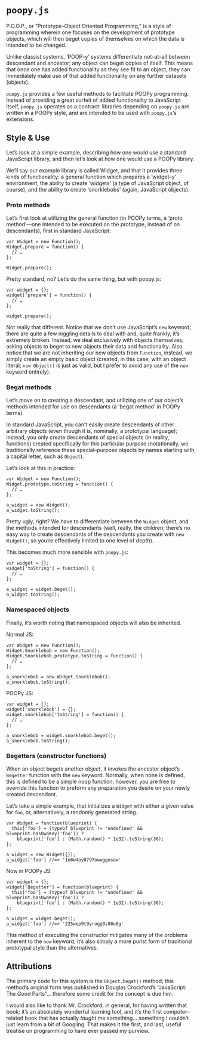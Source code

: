 `poopy.js`
==========
P.O.O.P., or “Prototype–Object Oriented Programming,” is a style of
programming wherein one focuses on the development of prototype objects, which
will then beget copies of themselves on which the data is intended to be
changed.

Unlike classist systems, ‘POOP–y’ systems differentiate not–at–all between
descendant and ancestor; any object can beget copies of itself. This means
that once one has added functionality as they see fit to an object, they can
immediately make use of that added functionality on any further datasets
(objects).

`poopy.js` provides a few useful methods to facilitate POOPy programming.
Instead of providing a great surfeit of added functionality to JavaScript
itself, `poopy.js` operates as a contract: libraries depending on `poopy.js`
are written in a POOPy style, and are intended to be used with `poopy.js`’s
extensions.

Style & Use
-----------
Let’s look at a simple example, describing how one would use a standard
JavaScript library, and then let’s look at how one would use a POOPy library.

We’ll say our example library is called Widget, and that it provides three
kinds of functionality: a general function which prepares a ‘widget–y’
environment, the ability to create ‘widgets’ (a type of JavaScript object, of
course), and the ability to create ‘snorklebobs’ (again, JavaScript objects).

### Proto methods
Let’s first look at utilizing the general function (in POOPy terms, a ‘proto
method’—one intended to be executed on the prototype, instead of on
descendants), first in standard JavaScript:

    var Widget = new Function();
    Widget.prepare = function() {
      // …
    };
    
    Widget.prepare();

Pretty standard, no? Let’s do the same thing, but with poopy.js:

    var widget = {};
    widget['prepare'] = function() {
      // …
    };
    
    widget.prepare();

Not really that different. Notice that we don’t use JavaScript’s `new`
keyword; there are quite a few niggling details to deal with and, quite
frankly, it’s extremely broken. Instead, we deal exclusively with objects
themselves, asking objects to beget to new objects their data and
functionality. Also notice that we are not inheriting our new objects from
`Function`, instead, we simply create an empty basic object (created, in this
case, with an object literal; `new Object()` is just as valid, but I prefer to
avoid any use of the `new` keyword entirely).

### Begat methods
Let’s move on to creating a descendant, and utilizing one of our object’s
methods intended for use on descendants (a ‘begat method’ in POOPy terms).

In standard JavaScript, you can’t easily create descendants of other arbitrary
objects (even though it is, nominally, a prototypal language); instead, you
only create descendants of special objects (in reality, functions) created
specifically for this particular purpose (notationally, we traditionally
reference these special–purpose objects by names starting with a capital
letter, such as `Object`).

Let’s look at this in practice:

    var Widget = new Function();
    Widget.prototype.toString = function() {
      // …
    };
    
    a_widget = new Widget();
    a_widget.toString();

Pretty ugly, right? We have to differentiate between the `Widget` object, and
the methods intended for descendants (well, really, the children; there’s no
easy way to create descendants of the descendants you create with `new
Widget()`, so you’re effectively limited to one level of depth).

This becomes much more sensible with `poopy.js`:

    var widget = {};
    widget['toString'] = function() {
      // …
    };
    
    a_widget = widget.beget();
    a_widget.toString();

### Namespaced objects
Finally, it’s worth noting that namespaced objects will also be inherited.

Normal JS:

    var Widget = new Function();
    Widget.Snorklebob = new Function();
    Widget.Snorklebob.prototype.toString = function() {
      // …
    };
    
    a_snorklebob = new Widget.Snorklebob();
    a_snorklebob.toString();

POOPy JS:

    var widget = {};
    widget['snorklebob'] = {};
    widget.snorklebob['toString'] = function() {
      // …
    };
      
    a_snorklebob = widget.snorklebob.beget();
    a_snorklebob.toString();

### Begetters (constructor functions)
When an object begets another object, it invokes the ancestor object’s
`Begetter` function with the `new` keyword. Normally, when none is defined,
this is defined to be a simple noop function; however, you are free to
override this function to preform any preparation you desire on your newly
created descendant.

Let’s take a simple example, that initializes a `Widget` with either a given
value for `foo`, or, alternatively, a randomly generated string.

    var Widget = function(blueprint) {
      this['foo'] = (typeof blueprint != 'undefined' && blueprint.hasOwnKey('foo')) ?
        blueprint['foo'] : (Math.random() * 1e32).toString(36);
    };
    
    a_widget = new Widget({});
    a_widget['foo'] //=> '1n0w4oy0797owwggosow'

Now in POOPy JS:

    var widget = {};
    widget['Begetter'] = function(blueprint) {
      this['foo'] = (typeof blueprint != 'undefined' && blueprint.hasOwnKey('foo')) ?
        blueprint['foo'] : (Math.random() * 1e32).toString(36);
    };
    
    a_widget = widget.beget();
    a_widget['foo'] //=> '225wep9t9yrogg0s00o8g'

This method of executing the constructor mitigates many of the problems
inherent to the `new` keyword; it’s also simply a more purist form of
traditional prototypal style than the alternatives.

Attributions
------------
The primary code for this system is the `Object.beget()` method; this method’s
original form was published in Douglas Crockford’s “JavaScript: The Good
Parts”… therefore some credit for the concept is due him.

I would also like to thank Mr. Crockford, in general, for having written that
book; it’s an absolutely wonderful learning tool, and it’s the first computer–
related book that has actually *taught* me something… something I couldn’t
just learn from a bit of Googling. That makes it the first, and last, useful
treatise on programming to have ever passed my purview.
